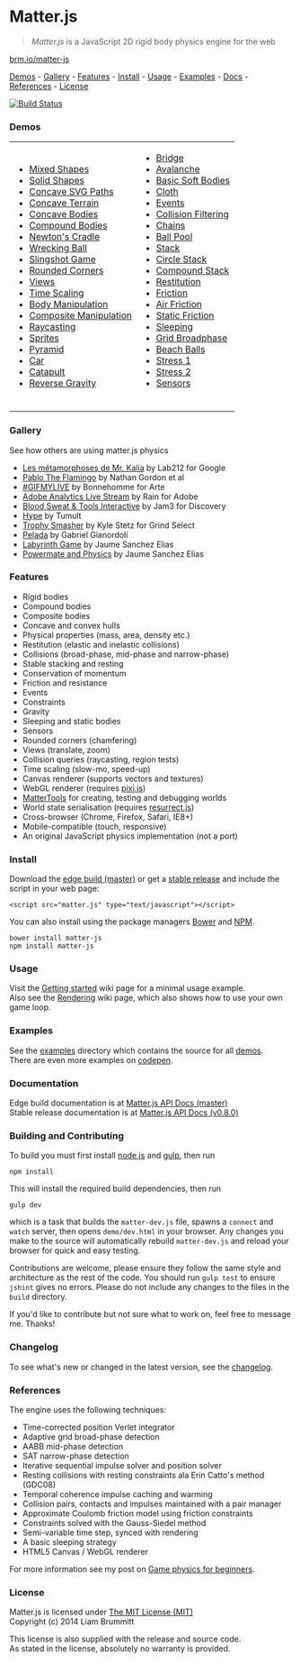 # Matter.js

> *Matter.js* is a JavaScript 2D rigid body physics engine for the web

[brm.io/matter-js](http://brm.io/matter-js)

[Demos](#demos) - [Gallery](#gallery) - [Features](#features) - [Install](#install) - [Usage](#usage) - [Examples](#examples) -  [Docs](#documentation) - [References](#references) - [License](#license)

[![Build Status](https://travis-ci.org/liabru/matter-js.png?branch=master)](https://travis-ci.org/liabru/matter-js)

### Demos

<table>
  <tr>
    <td>
      <ul>
        <li><a href="http://brm.io/matter-js-demo-master#mixed">Mixed Shapes</a></li>
        <li><a href="http://brm.io/matter-js-demo-master#mixedSolid">Solid Shapes</a></li>
        <li><a href="http://brm.io/matter-js-demo-master#svg">Concave SVG Paths</a></li>
        <li><a href="http://brm.io/matter-js-demo-master#terrain">Concave Terrain</a></li>
        <li><a href="http://brm.io/matter-js-demo-master#concave">Concave Bodies</a></li>
        <li><a href="http://brm.io/matter-js-demo-master#compound">Compound Bodies</a></li>
        <li><a href="http://brm.io/matter-js-demo-master#newtonsCradle">Newton's Cradle</a></li>
        <li><a href="http://brm.io/matter-js-demo-master#wreckingBall">Wrecking Ball</a></li>
        <li><a href="http://brm.io/matter-js-demo-master#slingshot">Slingshot Game</a></li>
        <li><a href="http://brm.io/matter-js-demo-master#rounded">Rounded Corners</a></li>
        <li><a href="http://brm.io/matter-js-demo-master#views">Views</a></li>
        <li><a href="http://brm.io/matter-js-demo-master#timescale">Time Scaling</a></li>
        <li><a href="http://brm.io/matter-js-demo-master#manipulation">Body Manipulation</a></li>
        <li><a href="http://brm.io/matter-js-demo-master#compositeManipulation">Composite Manipulation</a></li>
        <li><a href="http://brm.io/matter-js-demo-master#raycasting">Raycasting</a></li>
        <li><a href="http://brm.io/matter-js-demo-master#sprites">Sprites</a></li>
        <li><a href="http://brm.io/matter-js-demo-master#pyramid">Pyramid</a></li>
        <li><a href="http://brm.io/matter-js-demo-master#car">Car</a></li>
        <li><a href="http://brm.io/matter-js-demo-master#catapult">Catapult</a></li>
        <li><a href="http://brm.io/matter-js-demo-master#gravity">Reverse Gravity</a></li>
      </ul>
    </td>
    <td>
      <ul>
        <li><a href="http://brm.io/matter-js-demo-master#bridge">Bridge</a></li>
        <li><a href="http://brm.io/matter-js-demo-master#avalanche">Avalanche</a></li>
        <li><a href="http://brm.io/matter-js-demo-master#softBody">Basic Soft Bodies</a></li>
        <li><a href="http://brm.io/matter-js-demo-master#cloth">Cloth</a></li>
        <li><a href="http://brm.io/matter-js-demo-master#events">Events</a></li>
        <li><a href="http://brm.io/matter-js-demo-master#collisionFiltering">Collision Filtering</a></li>
        <li><a href="http://brm.io/matter-js-demo-master#chains">Chains</a></li>
        <li><a href="http://brm.io/matter-js-demo-master#ballPool">Ball Pool</a></li>
        <li><a href="http://brm.io/matter-js-demo-master#stack">Stack</a></li>
        <li><a href="http://brm.io/matter-js-demo-master#circleStack">Circle Stack</a></li>
        <li><a href="http://brm.io/matter-js-demo-master#compoundStack">Compound Stack</a></li>
        <li><a href="http://brm.io/matter-js-demo-master#restitution">Restitution</a></li>
        <li><a href="http://brm.io/matter-js-demo-master#friction">Friction</a></li>
        <li><a href="http://brm.io/matter-js-demo-master#airFriction">Air Friction</a></li>
        <li><a href="http://brm.io/matter-js-demo-master#staticFriction">Static Friction</a></li>
        <li><a href="http://brm.io/matter-js-demo-master#sleeping">Sleeping</a></li>
        <li><a href="http://brm.io/matter-js-demo-master#broadphase">Grid Broadphase</a></li>
        <li><a href="http://brm.io/matter-js-demo-master#beachBalls">Beach Balls</a></li>
        <li><a href="http://brm.io/matter-js-demo-master#stress">Stress 1</a></li>
        <li><a href="http://brm.io/matter-js-demo-master#stress2">Stress 2</a></li>
        <li><a href="http://brm.io/matter-js-demo#sensors">Sensors</a></li>
      </ul>
      <br>
    </td>
  </tr>
</table>

### Gallery

See how others are using matter.js physics

- [Les métamorphoses de Mr. Kalia](http://www.lab212.org/projects/les-metamorphoses-de-mr-kalia) by Lab212 for Google
- [Pablo The Flamingo](http://pablotheflamingo.com/) by Nathan Gordon et al
- [#GIFMYLIVE](http://bonhommeparis.com/en/projects/arte-gifmylive) by Bonnehomme for Arte
- [Adobe Analytics Live Stream](http://adobefirehose.mediarain.com/) by Rain for Adobe
- [Blood Sweat & Tools Interactive](http://bloodsweatandtools.discovery.ca/gamebench/) by Jam3 for Discovery
- [Hype](http://tumult.com/hype/pro/) by Tumult
- [Trophy Smasher](http://grindselect.com/trophy/game) by Kyle Stetz for Grind Select
- [Pelada](https://gabrielmfadt.wordpress.com/tag/matter-js/) by Gabriel Gianordoli
- [Labyrinth Game](https://vine.co/v/OjYTwi1gdB1) by Jaume Sanchez Elias
- [Powermate and Physics](https://vine.co/v/OjXaEzivvJe) by Jaume Sanchez Elias

### Features

- Rigid bodies
- Compound bodies
- Composite bodies
- Concave and convex hulls
- Physical properties (mass, area, density etc.)
- Restitution (elastic and inelastic collisions)
- Collisions (broad-phase, mid-phase and narrow-phase)
- Stable stacking and resting
- Conservation of momentum
- Friction and resistance
- Events
- Constraints
- Gravity
- Sleeping and static bodies
- Sensors
- Rounded corners (chamfering)
- Views (translate, zoom)
- Collision queries (raycasting, region tests)
- Time scaling (slow-mo, speed-up)
- Canvas renderer (supports vectors and textures)
- WebGL renderer (requires [pixi.js](https://github.com/GoodBoyDigital/pixi.js/))
- [MatterTools](https://github.com/liabru/matter-tools) for creating, testing and debugging worlds
- World state serialisation (requires [resurrect.js](https://github.com/skeeto/resurrect-js))
- Cross-browser (Chrome, Firefox, Safari, IE8+)
- Mobile-compatible (touch, responsive)
- An original JavaScript physics implementation (not a port)

### Install

Download the [edge build (master)](https://github.com/liabru/matter-js/blob/master/build/matter.js) or get a [stable release](https://github.com/liabru/matter-js/releases) and include the script in your web page:

    <script src="matter.js" type="text/javascript"></script>

You can also install using the package managers [Bower](http://bower.io/search/?q=matter-js) and [NPM](https://www.npmjs.org/package/matter-js).

    bower install matter-js
    npm install matter-js

### Usage

Visit the [Getting started](https://github.com/liabru/matter-js/wiki/Getting-started) wiki page for a minimal usage example.  
Also see the [Rendering](https://github.com/liabru/matter-js/wiki/Rendering) wiki page, which also shows how to use your own game loop.

### Examples

See the [examples](https://github.com/liabru/matter-js/tree/master/examples) directory which contains the source for all [demos](#demos).  
There are even more examples on [codepen](http://codepen.io/collection/Fuagy/).

### Documentation

Edge build documentation is at [Matter.js API Docs (master)](http://brm.io/matter-js-docs-master/)  
Stable release documentation is at [Matter.js API Docs (v0.8.0)](http://brm.io/matter-js-docs/)

### Building and Contributing

To build you must first install [node.js](http://nodejs.org/) and [gulp](http://gulpjs.com/), then run

	npm install

This will install the required build dependencies, then run

	gulp dev

which is a task that builds the `matter-dev.js` file, spawns a `connect` and `watch` server, then opens `demo/dev.html` in your browser. Any changes you make to the source will automatically rebuild `matter-dev.js` and reload your browser for quick and easy testing.

Contributions are welcome, please ensure they follow the same style and architecture as the rest of the code. You should run `gulp test` to ensure `jshint` gives no errors. Please do not include any changes to the files in the `build` directory. 

If you'd like to contribute but not sure what to work on, feel free to message me. Thanks!

### Changelog

To see what's new or changed in the latest version, see the [changelog](https://github.com/liabru/matter-js/blob/master/CHANGELOG.md).

### References

The engine uses the following techniques:

- Time-corrected position Verlet integrator
- Adaptive grid broad-phase detection
- AABB mid-phase detection
- SAT narrow-phase detection
- Iterative sequential impulse solver and position solver
- Resting collisions with resting constraints ala Erin Catto's method
    (GDC08)
- Temporal coherence impulse caching and warming
- Collision pairs, contacts and impulses maintained with a pair
    manager
- Approximate Coulomb friction model using friction constraints
- Constraints solved with the Gauss-Siedel method
- Semi-variable time step, synced with rendering
-   A basic sleeping strategy
- HTML5 Canvas / WebGL renderer

For more information see my post on [Game physics for beginners](http://brm.io/game-physics-for-beginners/).

### License

Matter.js is licensed under [The MIT License (MIT)](http://opensource.org/licenses/MIT)  
Copyright (c) 2014 Liam Brummitt

This license is also supplied with the release and source code.  
As stated in the license, absolutely no warranty is provided.
